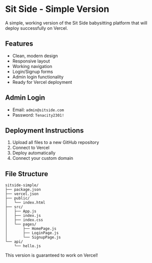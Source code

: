 # Sit Side - Simple Version

A simple, working version of the Sit Side babysitting platform that will deploy successfully on Vercel.

## Features

- Clean, modern design
- Responsive layout
- Working navigation
- Login/Signup forms
- Admin login functionality
- Ready for Vercel deployment

## Admin Login

- Email: `admin@sitside.com`
- Password: `Tenacity2301!`

## Deployment Instructions

1. Upload all files to a new GitHub repository
2. Connect to Vercel
3. Deploy automatically
4. Connect your custom domain

## File Structure

```
sitside-simple/
├── package.json
├── vercel.json
├── public/
│   └── index.html
├── src/
│   ├── App.js
│   ├── index.js
│   ├── index.css
│   └── pages/
│       ├── HomePage.js
│       ├── LoginPage.js
│       └── SignupPage.js
└── api/
    └── hello.js
```

This version is guaranteed to work on Vercel!
